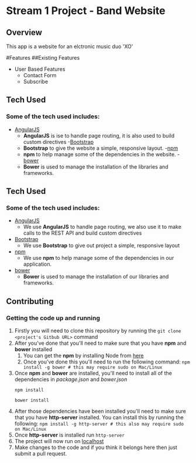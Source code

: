 # Stream 1 Project - Band Website 

## Overview 

This app is a website for an elctronic music duo 'XO'

#Features
##Existing Features
- User Based Features
 	- Contact Form
 	- Subscribe

## Tech Used 
### Some of the tech used includes:
- [AngularJS](https://angularjs.org/)
	- **AngularJS** is ise to handle page routing, it is also used to build custom directives
-[Bootstrap](http://getbootstrap.com/)
	- **Bootstrap** to give the website a simple, responsive layout. 
-[npm](https://npmjs.com/)
	- **npm** to help manage some of the dependencies in the website. 
-[bower](https://bower.io/)
	- **Bower** is used to manage the installation of the libraries and frameworks. 

## Tech Used
### Some of the tech used includes:
- [AngularJS](https://angularjs.org/)
	- We use **AngularJS** to handle page routing, we also use it to make calls to the REST API and build custom directives
- [Bootstrap](http://getbootstrap.com/)
	- We use **Bootstrap** to give out project a simple, responsive layout
- [npm](https://npmjs.com/)
	- We use **npm** to help manage some of the dependencies in our application.
- [bower](https://bower.io/)
	- **Bower** is used to manage the installation of our libraries and frameworks. 

## Contributing 
### Getting the code up and running
1. Firstly you will need to clone this repository by running the ``` git clone <project's Gitbub URL> ``` command
2. After you've done that you'll need to make sure that you have **npm** and **bower** installed 
	1. You can get the **npm** by installing Node from [here](https://nodejs.org/en/)
	2. Once you've done this you'll need to run the following command:
		`npm install -g bower # this may require sudo on Mac/Linux`
3. Once **npm** and **bower** are installed, you'll need to install all of the dependencies in *package.json* and *bower.json*
	```
	npm install

	bower install 
	```
4. After those dependencies have been installed you'll need to make sure that you have **http-server** installed. You can install this by running the following: ```npm install -g http-server # this also may require sudo on Mac/Linux```
5. Once **http-server** is installed run ```http-server```
6. The project will now run on [localhost](http://127.0.0.1:8080)
7. Make changes to the code and if you think it belongs here then just submit a pull request.